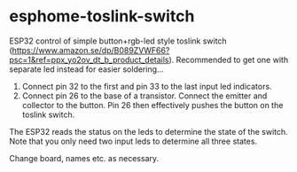 # esphome-toslink-switch

ESP32 control of simple button+rgb-led style toslink switch (https://www.amazon.se/dp/B089ZVWF66?psc=1&ref=ppx_yo2ov_dt_b_product_details).
Recommended to get one with separate led instead for easier soldering...

1. Connect pin 32 to the first and pin 33 to the last input led indicators.
2. Connect pin 26 to the base of a transistor. Connect the emitter and collector to the button. Pin 26 then effectively pushes the button on the toslink switch.

The ESP32 reads the status on the leds to determine the state of the switch. Note that you only need two input leds to determine all three states.

Change board, names etc. as necessary.
